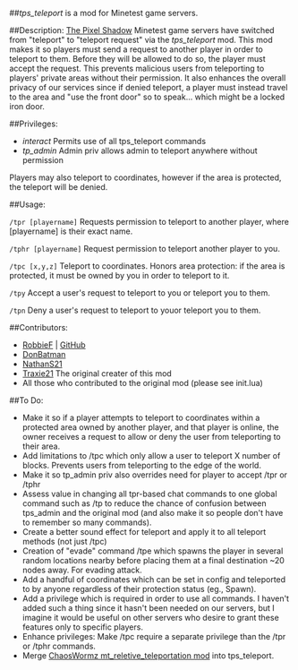 ##*tps_teleport* is a mod for Minetest game servers.

##Description:
[The Pixel Shadow](https://minetest.tv/) Minetest game servers have switched from "teleport" to "teleport request" via the *tps_teleport* mod. This mod makes it so players must send a request to another player in order to teleport to them. Before they will be allowed to do so, the player must accept the request. This prevents malicious users from teleporting to players' private areas without their permission. It also enhances the overall privacy of our services since if denied teleport, a player must instead travel to the area and "use the front door" so to speak... which might be a locked iron door.

##Privileges:
- *interact* Permits use of all tps_teleport commands
- *tp_admin* Admin priv allows admin to teleport anywhere without permission

Players may also teleport to coordinates, however if the area is protected, the teleport will be denied.

##Usage:

``` /tpr [playername] ```
Requests permission to teleport to another player, where [playername] is their exact name.

``` /tphr [playername] ```
Request permission to teleport another player to you.

``` /tpc [x,y,z] ```
Teleport to coordinates. Honors area protection: if the area is protected, it must be owned by you in order to teleport to it.

``` /tpy ```
Accept a user's request to teleport to you or teleport you to them.

``` /tpn ```
Deny a user's request to teleport to youor teleport you to them.

##Contributors:
- [RobbieF](https://minetest.tv) | [GitHub](https://github.com/Cat5TV)
- [DonBatman](https://github.com/donbatman)
- [NathanS21](http://nathansalapat.com/)
- [Traxie21](https://github.com/Traxie21) The original creater of this mod
- All those who contributed to the original mod (please see init.lua)

##To Do:
- Make it so if a player attempts to teleport to coordinates within a protected area owned by another player, and that player is online, the owner receives a request to allow or deny the user from teleporting to their area.
- Add limitations to /tpc which only allow a user to teleport X number of blocks. Prevents users from teleporting to the edge of the world.
- Make it so tp_admin priv also overrides need for player to accept /tpr or /tphr
- Assess value in changing all tpr-based chat commands to one global command such as /tp to reduce the chance of confusion between tps_admin and the original mod (and also make it so people don't have to remember so many commands).
- Create a better sound effect for teleport and apply it to all teleport methods (not just /tpc)
- Creation of "evade" command /tpe which spawns the player in several random locations nearby before placing them at a final destination ~20 nodes away. For evading attack.
- Add a handful of coordinates which can be set in config and teleported to by anyone regardless of their protection status (eg., Spawn).
- Add a privilege which is required in order to use all commands. I haven't added such a thing since it hasn't been needed on our servers, but I imagine it would be useful on other servers who desire to grant these features only to specific players.
- Enhance privileges: Make /tpc require a separate privilege than the /tpr or /tphr commands.
- Merge [ChaosWormz mt_reletive_teleportation mod](https://github.com/ChaosWormz/mt_reletive_teleportation) into tps_teleport.
